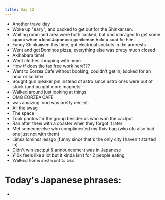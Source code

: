 ```yaml
---
title: Day 12
---
```


* Another travel day
* Woke up "early", and packed to get out for the Shinkansen.
* Waiting room and area were both packed, but dad managed to get some space when a kind Japanese gentleman held a seat for him.
* Fancy Shinkansen this time, got electrical sockets in the armrests
* Went and got Dominos pizza, everything else was pretty much closed
* Akihabara time!
* Went clothes shopping with mum
* How tf does the tax free work here???
* Went to Eorzea Cafe without booking, couldn't get in, booked for an hour or so later
* Bought gun breaker pin instead of astro since astro ones were out of stock (and bought more magnets!)
* Walked around just looking at things
* OMG EORZEA CAFE
* was amazing food was pretty decent.
* All the swag
* The space
* Took photos for the group besides us who won the cactpot
* Ran after them with a coaster when they forgot it later
* Met someone else who complimented my ffxiv bag (who ofc also had one just not with them)
* Limsa lominsa lessgo (funny since that's the only city I haven't started in)
* Didn't win cactput & announcement was in Japanese
* ¥10k feels like a lot but it kinda isn't for 2 people eating
* Walked home and went to bed

# Today's Japanese phrases:
*